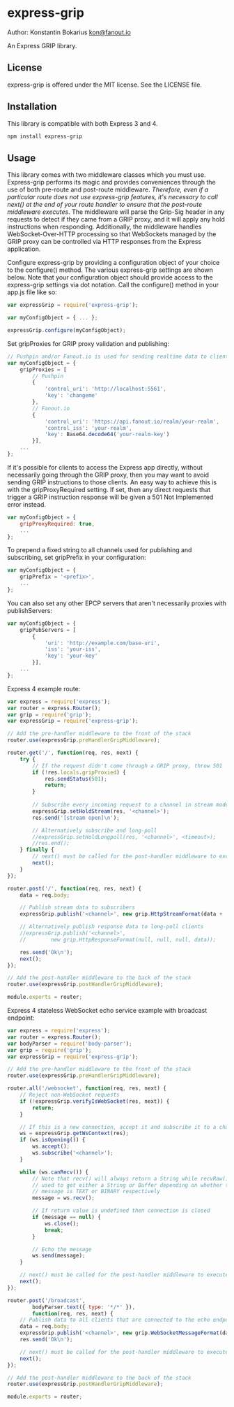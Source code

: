 express-grip
================

Author: Konstantin Bokarius <kon@fanout.io>

An Express GRIP library.

License
-------

express-grip is offered under the MIT license. See the LICENSE file.

Installation
------------

This library is compatible with both Express 3 and 4.

```sh
npm install express-grip
```

Usage
-----

This library comes with two middleware classes which you must use. Express-grip performs its magic and provides conveniences through the use of both pre-route and post-route middleware. _Therefore, even if a particular route does not use express-grip features, it's necessary to call next() at the end of your route handler to ensure that the post-route middleware executes_. The middleware will parse the Grip-Sig header in any requests to detect if they came from a GRIP proxy, and it will apply any hold instructions when responding. Additionally, the middleware handles WebSocket-Over-HTTP processing so that WebSockets managed by the GRIP proxy can be controlled via HTTP responses from the Express application.

Configure express-grip by providing a configuration object of your choice to the configure() method. The various express-grip settings are shown below. Note that your configuration object should provide access to the express-grip settings via dot notation. Call the configure() method in your app.js file like so:

```javascript
var expressGrip = require('express-grip');

var myConfigObject = { ... };

expressGrip.configure(myConfigObject);
```

Set gripProxies for GRIP proxy validation and publishing:

```javascript
// Pushpin and/or Fanout.io is used for sending realtime data to clients
var myConfigObject = {
    gripProxies = [
        // Pushpin
        {
            'control_uri': 'http://localhost:5561',
            'key': 'changeme'
        },
        // Fanout.io
        {
            'control_uri': 'https://api.fanout.io/realm/your-realm',
            'control_iss': 'your-realm',
            'key': Base64.decode64('your-realm-key')
        }],
    ...
};
```

If it's possible for clients to access the Express app directly, without necessarily going through the GRIP proxy, then you may want to avoid sending GRIP instructions to those clients. An easy way to achieve this is with the gripProxyRequired setting. If set, then any direct requests that trigger a GRIP instruction response will be given a 501 Not Implemented error instead.

```javascript
var myConfigObject = {
    gripProxyRequired: true,
    ...
};
```

To prepend a fixed string to all channels used for publishing and subscribing, set gripPrefix in your configuration:

```javascript
var myConfigObject = {
    gripPrefix = '<prefix>',
    ...
};
```

You can also set any other EPCP servers that aren't necessarily proxies with publishServers:

```javascript
var myConfigObject = {
    gripPubServers = [
        {
            'uri': 'http://example.com/base-uri',
            'iss': 'your-iss', 
            'key': 'your-key'
        }],
    ...
};
```

Express 4 example route:

```javascript
var express = require('express');
var router = express.Router();
var grip = require('grip');
var expressGrip = require('express-grip');

// Add the pre-handler middleware to the front of the stack
router.use(expressGrip.preHandlerGripMiddleware);

router.get('/', function(req, res, next) {
    try {
        // If the request didn't come through a GRIP proxy, throw 501
        if (!res.locals.gripProxied) {
            res.sendStatus(501);
            return;
        }
     
        // Subscribe every incoming request to a channel in stream mode
        expressGrip.setHoldStream(res, '<channel>');
        res.send('[stream open]\n');

        // Alternatively subscribe and long-poll
        //expressGrip.setHoldLongpoll(res, '<channel>', <timeout>);
        //res.end();
    } finally {
        // next() must be called for the post-handler middleware to execute
        next();
    }
});

router.post('/', function(req, res, next) {
    data = req.body;

    // Publish stream data to subscribers
    expressGrip.publish('<channel>', new grip.HttpStreamFormat(data + '\n'));

    // Alternatively publish response data to long-poll clients
    //expressGrip.publish('<channel>',
    //        new grip.HttpResponseFormat(null, null, null, data));

    res.send('Ok\n');
    next();
});

// Add the post-handler middleware to the back of the stack
router.use(expressGrip.postHandlerGripMiddleware);

module.exports = router;
```

Express 4 stateless WebSocket echo service example with broadcast endpoint:

```javascript
var express = require('express');
var router = express.Router();
var bodyParser = require('body-parser');
var grip = require('grip');
var expressGrip = require('express-grip');

// Add the pre-handler middleware to the front of the stack
router.use(expressGrip.preHandlerGripMiddleware);

router.all('/websocket', function(req, res, next) {
    // Reject non-WebSocket requests
    if (!expressGrip.verifyIsWebSocket(res, next)) {
        return;
    }

    // If this is a new connection, accept it and subscribe it to a channel
    ws = expressGrip.getWsContext(res);
    if (ws.isOpening()) {
        ws.accept();
        ws.subscribe('<channel>');
    }

    while (ws.canRecv()) {
        // Note that recv() will always return a String while recvRaw() can be
        // used to get either a String or Buffer depending on whether the
        // message is TEXT or BINARY respectively
        message = ws.recv();

        // If return value is undefined then connection is closed
        if (message == null) {
            ws.close();
            break;
        }

        // Echo the message
        ws.send(message);
    }

    // next() must be called for the post-handler middleware to execute
    next();
});

router.post('/broadcast',
        bodyParser.text({ type: '*/*' }),
        function(req, res, next) {
    // Publish data to all clients that are connected to the echo endpoint
    data = req.body;
    expressGrip.publish('<channel>', new grip.WebSocketMessageFormat(data));
    res.send('Ok\n');

    // next() must be called for the post-handler middleware to execute
    next();
});

// Add the post-handler middleware to the back of the stack
router.use(expressGrip.postHandlerGripMiddleware);

module.exports = router;
```
